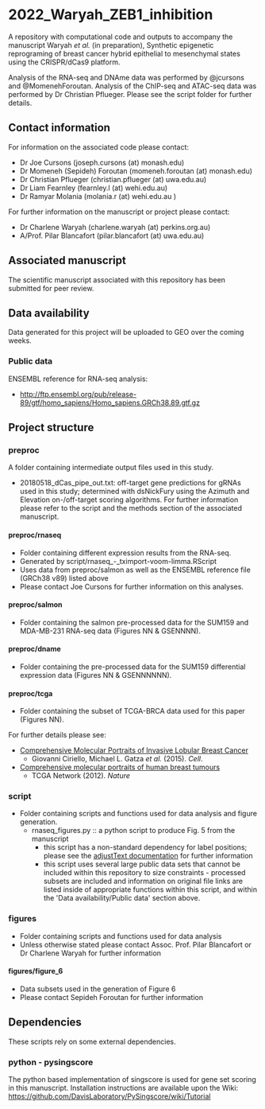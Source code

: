 # 2022_Waryah_ZEB1_inhibition

A repository with computational code and outputs to accompany the manuscript Waryah *et al.* (in preparation), Synthetic epigenetic reprograming of breast cancer hybrid epithelial to mesenchymal states using the CRISPR/dCas9 platform.

Analysis of the RNA-seq and DNAme data was performed by @jcursons and @MomenehForoutan. Analysis of the ChIP-seq and ATAC-seq data was performed by Dr Christian Pflueger. Please see the script folder for further details.

## Contact information

For information on the associated code please contact:
- Dr Joe Cursons (joseph.cursons (at) monash.edu)
- Dr Momeneh (Sepideh) Foroutan (momeneh.foroutan (at) monash.edu)
- Dr Christian Pflueger (christian.pflueger (at) uwa.edu.au)
- Dr Liam Fearnley (fearnley.l (at) wehi.edu.au)
- Dr Ramyar Molania (molania.r (at) wehi.edu.au )

For further information on the manuscript or project please contact:
- Dr Charlene Waryah (charlene.waryah (at) perkins.org.au)
- A/Prof. Pilar Blancafort (pilar.blancafort (at) uwa.edu.au)

## Associated manuscript

The scientific manuscript associated with this repository has been submitted for peer review.


## Data availability

Data generated for this project will be uploaded to GEO over the coming weeks.

### Public data

ENSEMBL reference for RNA-seq analysis:
- http://ftp.ensembl.org/pub/release-89/gtf/homo_sapiens/Homo_sapiens.GRCh38.89.gtf.gz  


## Project structure

### preproc

A folder containing intermediate output files used in this study. 

- 20180518_dCas_pipe_out.txt: off-target gene predictions for gRNAs used in this study; determined with dsNickFury using the Azimuth and Elevation on-/off-target scoring algorithms. For further information please refer to the script <not yet uploaded> and the methods section of the associated manuscript.


#### preproc/rnaseq

- Folder containing different expression results from the RNA-seq.
- Generated by script/rnaseq_-_tximport-voom-limma.RScript
- Uses data from preproc/salmon as well as the ENSEMBL reference file (GRCh38 v89) listed above
- Please contact Joe Cursons for further information on this analyses. 


#### preproc/salmon

- Folder containing the salmon pre-processed data for the SUM159 and MDA-MB-231 RNA-seq data (Figures NN & GSENNNN).


#### preproc/dname

- Folder containing the pre-processed data for the SUM159 differential expression data (Figures NN & GSENNNNNN).


#### preproc/tcga

- Folder containing the subset of TCGA-BRCA data used for this paper (Figures NN).

For further details please see:
- [Comprehensive Molecular Portraits of Invasive Lobular Breast Cancer](https://www.cell.com/cell/fulltext/S0092-8674(15)01195-2)
  - Giovanni Ciriello, Michael L. Gatza *et al.* (2015). *Cell*.
- [Comprehensive molecular portraits of human breast tumours](https://www.nature.com/articles/nature11412)
  - TCGA Network (2012). *Nature*


### script

- Folder containing scripts and functions used for data analysis and figure generation.
  - rnaseq_figures.py :: a python script to produce Fig. 5 from the manuscript
    - this script has a non-standard dependency for label positions; please see the [adjustText documentation](https://adjusttext.readthedocs.io/en/latest/) for further information
    - this script uses several large public data sets that cannot be included within this repository to size
      constraints - processed subsets are included and information on original file links are listed inside of 
      appropriate functions within this script, and within the 'Data availability/Public data' section above.
    
### figures

- Folder containing scripts and functions used for data analysis
- Unless otherwise stated please contact Assoc. Prof. Pilar Blancafort or Dr Charlene Waryah for further information

#### figures/figure_6

- Data subsets used in the generation of Figure 6
- Please contact Sepideh Foroutan for further information



## Dependencies

These scripts rely on some external dependencies.

### python - pysingscore

The python based implementation of singscore is used for gene set scoring in this manuscript. Installation instructions are available upon the Wiki: https://github.com/DavisLaboratory/PySingscore/wiki/Tutorial
